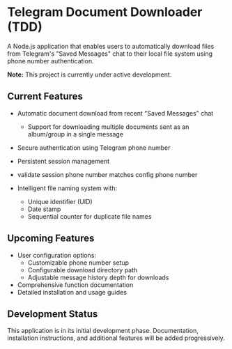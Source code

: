 # Telegram Document Downloader (TDD)

A Node.js application that enables users to automatically download files from Telegram's "Saved Messages" chat to their local file system using phone number authentication.

**Note:** This project is currently under active development.

## Current Features

- Automatic document download from recent "Saved Messages" chat
  - Support for downloading multiple documents sent as an album/group in a single message
- Secure authentication using Telegram phone number
- Persistent session management
- validate session phone number matches config phone number

- Intelligent file naming system with:
  - Unique identifier (UID)
  - Date stamp
  - Sequential counter for duplicate file names

## Upcoming Features

- User configuration options:
  - Customizable phone number setup
  - Configurable download directory path
  - Adjustable message history depth for downloads
- Comprehensive function documentation
- Detailed installation and usage guides

## Development Status

This application is in its initial development phase. Documentation, installation instructions, and additional features will be added progressively.

